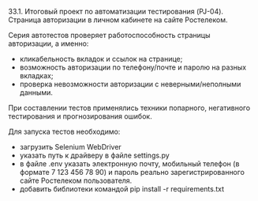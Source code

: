 33.1. Итоговый проект по автоматизации тестирования (PJ-04).
Страница авторизации в личном кабинете на сайте Ростелеком.

Серия автотестов проверяет работоспособность страницы авторизации, а именно:
- кликабельность вкладок и ссылок на странице;
- возможность авторизации по телефону/почте и паролю на разных вкладках;
- проверка невозможности авторизации с неверными/неполными данными.

При составлении тестов применялись техники попарного, негативного тестирования и прогнозирования ошибок.

Для запуска тестов необходимо: 
- загрузить Selenium WebDriver 
- указать путь к драйверу в файле settings.py
- в файле .env указать электронную почту, мобильный телефон (в формате 7 123 456 78 90) и пароль реально зарегистрированного сайте Ростелеком пользователя.
- добавить библиотеки командой pip install -r requirements.txt

